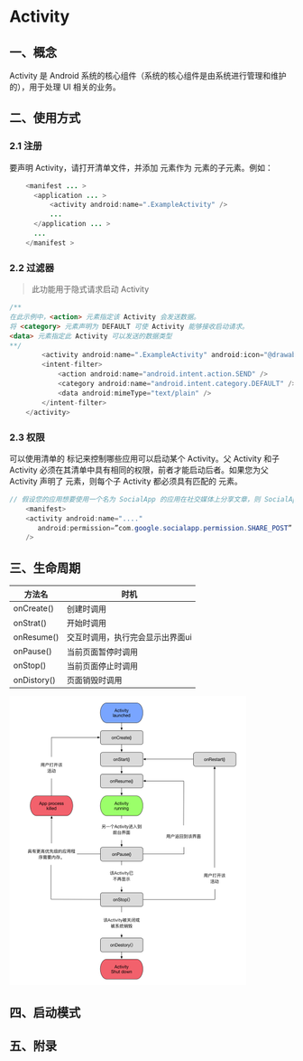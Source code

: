 # Activity

## 一、概念

Activity 是 Android 系统的核心组件（系统的核心组件是由系统进行管理和维护的），用于处理 UI 相关的业务。

## 二、使用方式

### 2.1 注册

要声明 Activity，请打开清单文件，并添加 <activity> 元素作为 <application> 元素的子元素。例如：

```java
    <manifest ... >
      <application ... >
          <activity android:name=".ExampleActivity" />
          ...
      </application ... >
      ...
    </manifest >
```

### 2.2 过滤器

> 此功能用于隐式请求启动 Activity

```java
/**
在此示例中，<action> 元素指定该 Activity 会发送数据。
将 <category> 元素声明为 DEFAULT 可使 Activity 能够接收启动请求。
<data> 元素指定此 Activity 可以发送的数据类型
**/
		<activity android:name=".ExampleActivity" android:icon="@drawable/app_icon">
        <intent-filter>
            <action android:name="android.intent.action.SEND" />
            <category android:name="android.intent.category.DEFAULT" />
            <data android:mimeType="text/plain" />
        </intent-filter>
    </activity>
```

### 2.3 权限

可以使用清单的 <activity> 标记来控制哪些应用可以启动某个 Activity。父 Activity 和子 Activity 必须在其清单中具有相同的权限，前者才能启动后者。如果您为父 Activity 声明了 <uses-permission> 元素，则每个子 Activity 都必须具有匹配的 <uses-permission>元素。

```java
// 假设您的应用想要使用一个名为 SocialApp 的应用在社交媒体上分享文章，则 SocialApp 本身必须定义调用它的应用所需具备的权限
    <manifest>
    <activity android:name="...."
       android:permission=”com.google.socialapp.permission.SHARE_POST”
    />
```

## 三、生命周期

| 方法名      | 时机                             |
| ----------- | -------------------------------- |
| onCreate()  | 创建时调用                       |
| onStrat()   | 开始时调用                       |
| onResume()  | 交互时调用，执行完会显示出界面ui |
| onPause()   | 当前页面暂停时调用               |
| onStop()    | 当前页面停止时调用               |
| onDistory() | 页面销毁时调用                   |

<img src="../../../.gitbook/assets/activity_life.png" alt="activity_life" style="zoom:50%;" />

## 四、启动模式

## 五、附录

